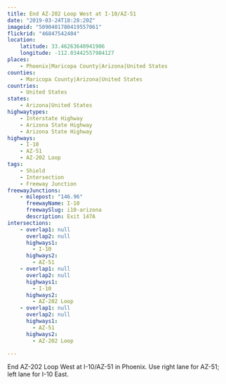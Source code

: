 ```yaml
---
title: End AZ-202 Loop West at I-10/AZ-51
date: "2019-03-24T18:28:20Z"
imageid: "5090401780419557061"
flickrid: "46847542404"
location:
    latitude: 33.46263640941906
    longitude: -112.03442557984127
places:
    - Phoenix|Maricopa County|Arizona|United States
counties:
    - Maricopa County|Arizona|United States
countries:
    - United States
states:
    - Arizona|United States
highwaytypes:
    - Interstate Highway
    - Arizona State Highway
    - Arizona State Highway
highways:
    - I-10
    - AZ-51
    - AZ-202 Loop
tags:
    - Shield
    - Intersection
    - Freeway Junction
freewayJunctions:
    - milepost: "146.96"
      freewayName: I-10
      freewaySlug: i10-arizona
      description: Exit 147A
intersections:
    - overlap1: null
      overlap2: null
      highways1:
        - I-10
      highways2:
        - AZ-51
    - overlap1: null
      overlap2: null
      highways1:
        - I-10
      highways2:
        - AZ-202 Loop
    - overlap1: null
      overlap2: null
      highways1:
        - AZ-51
      highways2:
        - AZ-202 Loop

---
```

End AZ-202 Loop West at I-10/AZ-51 in Phoenix.  Use right lane for AZ-51; left lane for I-10 East.